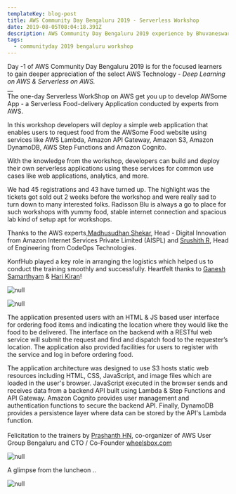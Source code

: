 ```yaml
---
templateKey: blog-post
title: AWS Community Day Bengaluru 2019 - Serverless Workshop
date: 2019-08-05T08:04:18.391Z
description: AWS Community Day Bengaluru 2019 experience by Bhuvaneswari Subramani
tags:
  - communityday 2019 bengaluru workshop
---
```

Day -1 of AWS Community Day Bengaluru 2019 is for the focused learners to gain deeper appreciation of the select AWS Technology - _Deep Learning on AWS & Serverless on AWS._\
__\
The one-day Serverless WorkShop on AWS get you up to develop AWSome App - a Serverless Food-delivery Application conducted by experts from AWS.

In this workshop developers will deploy a simple web application that enables users to request food from the AWSome Food website using services like AWS Lambda, Amazon API Gateway, Amazon S3, Amazon DynamoDB, AWS Step Functions and Amazon Cognito.

With the knowledge from the workshop, developers can build and deploy their own serverless applications using these services for common use cases like web applications, analytics, and more.

We had 45 registrations and 43 have turned up. The highlight was the tickets got sold out 2 weeks before the workshop and were really sad to turn down to many interested folks. Radisson Blu is always a go to place for such workshops with yummy food, stable internet connection and spacious lab kind of setup apt for workshops.

Thanks to the AWS experts[ Madhusudhan Shekar](https://www.linkedin.com/in/madhusudanshekar/), Head - Digital Innovation from Amazon Internet Services Private Limited (AISPL) and [Srushith R](https://www.linkedin.com/in/srushith/), Head of Engineering from CodeOps Technologies.

KonfHub played a key role in arranging the logistics which helped us to conduct the training smoothly and successfully. Heartfelt thanks to [Ganesh Samarthyam](https://twitter.com/GSamarthyam) & [Hari Kiran](https://www.linkedin.com/in/gharikiran/)!

![null](/img/sw_1.png)

![null](/img/sw_2.png)

The application presented users with an HTML & JS based user interface for ordering food items and indicating the location where they would like the food to be delivered. The interface on the backend with a RESTful web service will submit the request and find and dispatch food to the requester’s location. The application also provided facilities for users to register with the service and log in before ordering food.

The application architecture was designed to use S3 hosts static web resources including HTML, CSS, JavaScript, and image files which are loaded in the user's browser. JavaScript executed in the browser sends and receives data from a backend API built using Lambda & Step Functions and API Gateway. Amazon Cognito provides user management and authentication functions to secure the backend API. Finally, DynamoDB provides a persistence layer where data can be stored by the API's Lambda function.\
\
Felicitation to the trainers by [Prashanth HN](https://www.linkedin.com/in/hnprashanth/), co-organizer of AWS User Group Bengaluru and CTO / Co-Founder [wheelsbox.com ](www.wheelsbox.com)

![null](/img/sw_3.png)

A glimpse from the luncheon ..

![null](/img/sl_lunch.png)

